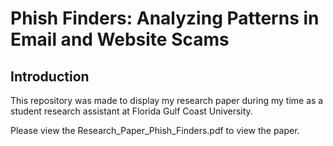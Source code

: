 # Phish Finders: Analyzing Patterns in Email and Website Scams

## Introduction <a name="introduction"></a>

This repository was made to display my research paper during my time as a student research assistant at Florida Gulf Coast University.

Please view the Research_Paper_Phish_Finders.pdf to view the paper.
